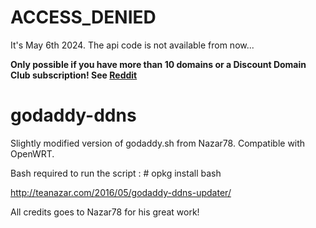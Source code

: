 # ACCESS_DENIED

It's May 6th 2024. The api code is not available from now...

**Only possible if you have more than 10 domains or a Discount Domain Club subscription! See [Reddit](https://www.reddit.com/r/godaddy/comments/1chs1j8/godaddy_access_denied_via_apicall/)**
# godaddy-ddns

Slightly modified version of godaddy.sh from Nazar78. Compatible with OpenWRT.

Bash required to run the script :  # opkg install bash

http://teanazar.com/2016/05/godaddy-ddns-updater/

All credits goes to Nazar78 for his great work!
